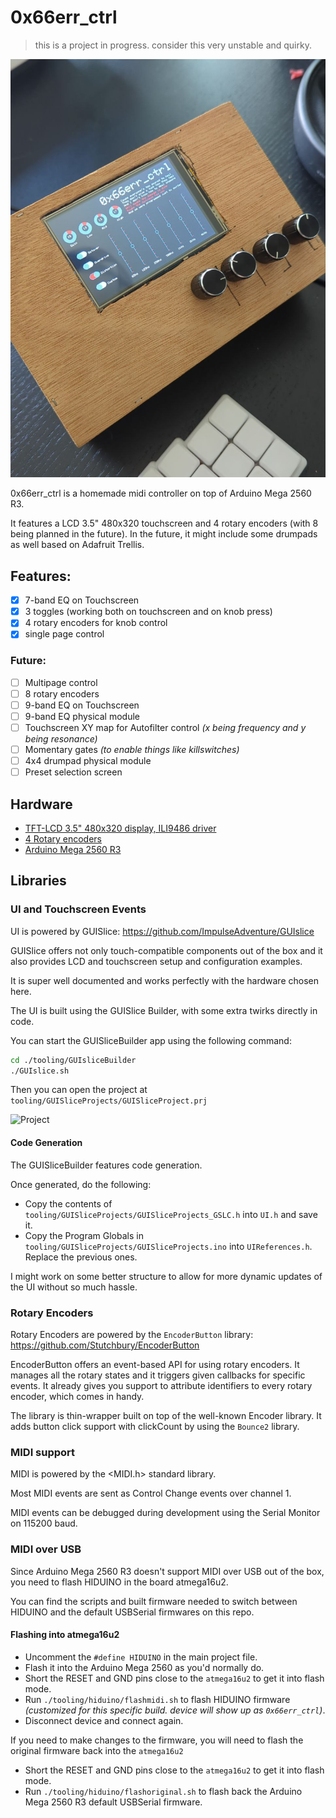 # 0x66err_ctrl

> this is a project in progress. consider this very unstable and quirky.

![Initial prototype](https://github.com/armand1m/0x66err_ctrl/blob/main/assets/ctrl.jpeg)

0x66err_ctrl is a homemade midi controller on top of Arduino Mega 2560 R3.

It features a LCD 3.5" 480x320 touchscreen and 4 rotary encoders (with 8 being planned in the future).
In the future, it might include some drumpads as well based on Adafruit Trellis.

## Features:

- [x] 7-band EQ on Touchscreen
- [x] 3 toggles (working both on touchscreen and on knob press)
- [x] 4 rotary encoders for knob control 
- [x] single page control

### Future:

- [ ] Multipage control
- [ ] 8 rotary encoders
- [ ] 9-band EQ on Touchscreen
- [ ] 9-band EQ physical module
- [ ] Touchscreen XY map for Autofilter control _(x being frequency and y being resonance)_
- [ ] Momentary gates _(to enable things like killswitches)_
- [ ] 4x4 drumpad physical module
- [ ] Preset selection screen

## Hardware

- [TFT-LCD 3.5" 480x320 display, ILI9486 driver](https://www.amazon.nl/dp/B07Y6179LG)
- [4 Rotary encoders](https://www.amazon.nl/WayinTop-Roterende-Encoder-Module-Drukknop/dp/B07T3672VK)
- [Arduino Mega 2560 R3](https://store.arduino.cc/products/arduino-mega-2560-rev3)

## Libraries

### UI and Touchscreen Events

UI is powered by GUISlice: https://github.com/ImpulseAdventure/GUIslice

GUISlice offers not only touch-compatible components out of the box
and it also provides LCD and touchscreen setup and configuration examples.

It is super well documented and works perfectly with the hardware chosen here.

The UI is built using the GUISlice Builder, with some extra twirks directly in code.

You can start the GUISliceBuilder app using the following command:

```sh
cd ./tooling/GUIsliceBuilder
./GUIslice.sh
```

Then you can open the project at `tooling/GUISliceProjects/GUISliceProject.prj`

![Project](https://github.com/armand1m/0x66err_ctrl/blob/main/assets/uiproject.jpeg)

#### Code Generation

The GUISliceBuilder features code generation.

Once generated, do the following:

- Copy the contents of `tooling/GUISliceProjects/GUISliceProjects_GSLC.h` into `UI.h` and save it.
- Copy the Program Globals in `tooling/GUISliceProjects/GUISliceProjects.ino` into `UIReferences.h`. Replace the previous ones.

I might work on some better structure to allow for more dynamic updates of the UI without so much hassle.

### Rotary Encoders

Rotary Encoders are powered by the `EncoderButton` library: https://github.com/Stutchbury/EncoderButton

EncoderButton offers an event-based API for using rotary encoders. It manages all the rotary states and it triggers given callbacks for specific events.
It already gives you support to attribute identifiers to every rotary encoder, which comes in handy.

The library is thin-wrapper built on top of the well-known Encoder library.
It adds button click support with clickCount by using the `Bounce2` library.

### MIDI support

MIDI is powered by the <MIDI.h> standard library.

Most MIDI events are sent as Control Change events over channel 1.

MIDI events can be debugged during development using the Serial Monitor on 115200 baud.

### MIDI over USB

Since Arduino Mega 2560 R3 doesn't support MIDI over USB out of the box, you need to flash HIDUINO in the board atmega16u2.

You can find the scripts and built firmware needed to switch between HIDUINO and the default USBSerial firmwares on this repo.

#### Flashing into atmega16u2

- Uncomment the `#define HIDUINO` in the main project file.
- Flash it into the Arduino Mega 2560 as you'd normally do.
- Short the RESET and GND pins close to the `atmega16u2` to get it into flash mode.
- Run `./tooling/hiduino/flashmidi.sh` to flash HIDUINO firmware _(customized for this specific build. device will show up as `0x66err_ctrl`)_.
- Disconnect device and connect again.

If you need to make changes to the firmware, you will need to flash the original firmware back into the `atmega16u2`

- Short the RESET and GND pins close to the `atmega16u2` to get it into flash mode.
- Run `./tooling/hiduino/flashoriginal.sh` to flash back the Arduino Mega 2560 R3 default USBSerial firmware.
